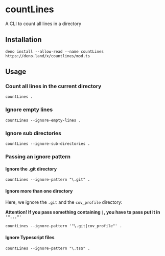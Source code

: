 # countLines

A CLI to count all lines in a directory

## Installation

```
deno install --allow-read --name countLines https://deno.land/x/countlines/mod.ts
```

## Usage

### Count all lines in the current directory

```
countLines .
```

### Ignore empty lines

```
countLines --ignore-empty-lines .
```

### Ignore sub directories

```
countLines --ignore-sub-directories .
```

### Passing an ignore pattern

#### Ignore the .git directory

```
countLines --ignore-pattern "\.git" .
```

#### Ignore more than one directory

Here, we ignore the `.git` and the `cov_profile` directory:

**Attention! If you pass something containing `|`, you have to pass put it in
`'"..."'`**

```
countLines --ignore-pattern '"\.git|cov_profile"' .
```

#### Ignore Typescript files

```
countLines --ignore-pattern "\.ts$" .
```
